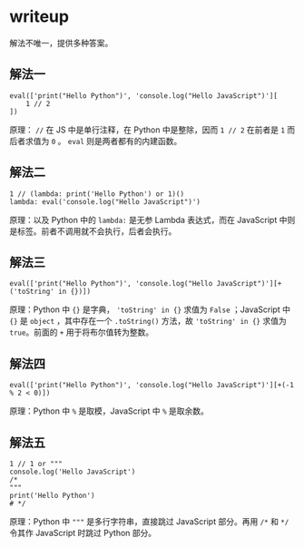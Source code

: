 # writeup

解法不唯一，提供多种答案。

## 解法一

```js-or-py
eval(['print("Hello Python")', 'console.log("Hello JavaScript")'][
    1 // 2
])
```

原理： `//` 在 JS 中是单行注释，在 Python 中是整除，因而 `1 // 2` 在前者是 `1` 而后者求值为 `0` 。 `eval` 则是两者都有的内建函数。

## 解法二

```js-or-py
1 // (lambda: print('Hello Python') or 1)()
lambda: eval('console.log("Hello JavaScript")')
```

原理：以及 Python 中的 `lambda:` 是无参 Lambda 表达式，而在 JavaScript 中则是标签。前者不调用就不会执行，后者会执行。

## 解法三

```js-or-py
eval(['print("Hello Python")', 'console.log("Hello JavaScript")'][+('toString' in {})])
```

原理：Python 中 `{}` 是字典， `'toString' in {}` 求值为 `False` ；JavaScript 中 `{}` 是 `object` ，其中存在一个 `.toString()` 方法，故 `'toString' in {}` 求值为 `true`。前面的 `+` 用于将布尔值转为整数。

## 解法四

```js-or-py
eval(['print("Hello Python")', 'console.log("Hello JavaScript")'][+(-1 % 2 < 0)])
```

原理：Python 中 `%` 是取模，JavaScript 中 `%` 是取余数。

## 解法五

```js-or-py
1 // 1 or """
console.log('Hello JavaScript')
/*
"""
print('Hello Python')
# */
```

原理：Python 中 `"""` 是多行字符串，直接跳过 JavaScript 部分。再用 `/*` 和 `*/` 令其作 JavaScript 时跳过 Python 部分。
